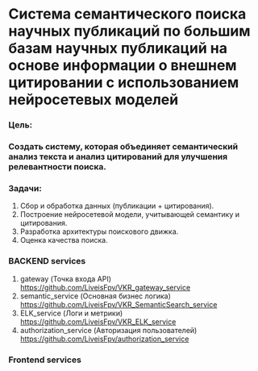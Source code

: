# Система семантического поиска научных публикаций по большим базам научных публикаций на основе информации о внешнем цитировании с использованием нейросетевых моделей
### Цель: 
### Создать систему, которая объединяет семантический анализ текста и анализ цитирований для улучшения релевантности поиска.
### Задачи:
1. Сбор и обработка данных (публикации + цитирования).
2. Построение нейросетевой модели, учитывающей семантику и цитирования.
3. Разработка архитектуры поискового движка.
4. Оценка качества поиска.
### BACKEND services
1. gateway (Точка входа API) https://github.com/LiveisFpv/VKR_gateway_service 
2. semantic_service (Основная бизнес логика) https://github.com/LiveisFpv/VKR_SemanticSearch_service
3. ELK_service (Логи и метрики) https://github.com/LiveisFpv/VKR_ELK_service
4. authorization_service (Авторизация пользователей) https://github.com/LiveisFpv/authorization_service
### Frontend services
